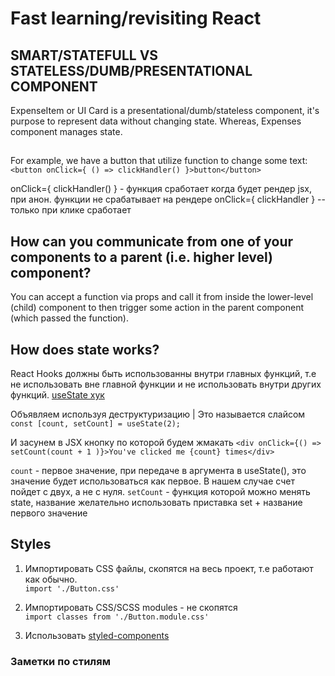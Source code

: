 # Fast learning/revisiting React

## SMART/STATEFULL VS STATELESS/DUMB/PRESENTATIONAL COMPONENT
ExpenseItem or UI Card is a presentational/dumb/stateless component, it's purpose to represent data without changing state.
Whereas, Expenses component manages state.

## 
For example, we have a button that utilize function to change some text:
`<button onClick={ () => clickHandler() }>button</button>`

onClick={ clickHandler() } - функция сработает когда будет рендер jsx, при анон. функции не срабатывает на рендере
onClick={ clickHandler } -- только при клике сработает


## How can you communicate from one of your components to a parent (i.e. higher level) component?

You can accept a function via props and call it from inside the lower-level (child) component to then trigger some action in the parent component (which passed the function).


## How does state works?
React Hooks должны быть использованны внутри главных функций, т.е не использовать вне главной функции и не использовать внутри других функций.
[useState хук](https://reactjs.org/docs/hooks-state.html)

Объявляем используя деструктуризацию | Это называется слайсом
`const [count, setCount] = useState(2);`

И засунем в JSX кнопку по которой будем жмакать
`<div onClick={() => setCount(count + 1 )}>You've clicked me {count} times</div>`

`count` - первое значение, при передаче в аргумента в useState(), это значение будет использоваться как первое. В нашем случае счет пойдет с двух, а не с нуля.
`setCount` - функция которой можно менять state, название желательно использовать 
приставка set + название первого значение


## Styles
1. Импортировать CSS файлы, скопятся на весь проект, т.е работают как обычно.<br>
  `import './Button.css'`

2. Импортировать CSS/SCSS modules - не скопятся <br>
  `import classes from './Button.module.css'`

3. Использовать [styled-components](https://styled-components.com/docs/basics)

### Заметки по стилям
  